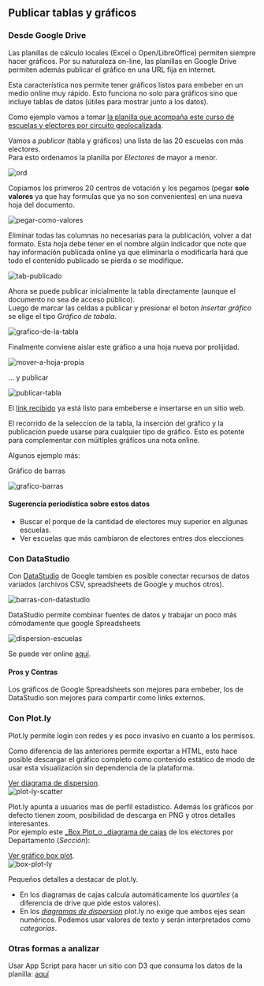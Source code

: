 ## Publicar tablas y gráficos 

### Desde Google Drive

Las planillas de cálculo locales (Excel o Open/LibreOffice) permiten siempre hacer gráficos. Por su naturaleza on-line, las planillas en Google Drive permiten además publicar el gráfico en una URL fija en internet.  

Esta característica nos permite tener gráficos listos para embeber en un medio online muy rápido. Esto funciona no solo para gráficos sino que incluye tablas de datos (útiles para mostrar junto a los datos).  

Como ejemplo vamos a tomar [la planilla que acompaña este curso de escuelas y electores por circuito geolocalizada](../recursos/escuelas-elecciones-2015-cordoba-FINAL-CON-GEO.csv).   

Vamos a _publicar_ (tabla y gráficos) una lista de las 20 escuelas con más electores.  
Para esto ordenamos la planilla por _Electores_ de mayor a menor.  

![ord](../img/ordenando.png)

Copiamos los primeros 20 centros de votación y los pegamos (pegar **solo valores** ya que hay formulas que ya no son convenientes) en una nueva hoja del documento.  

![pegar-como-valores](../img/pegar-como-valores.png)

Eliminar todas las columnas no necesarias para la publicación, volver a dat formato.
Esta hoja debe tener en el nombre algún indicador que note que hay información publicada online ya que eliminarla o modificarla hará que todo el contenido publicado se pierda o se modifique.  

![tab-publicado](../img/tab-publicado.png)

Ahora se puede publicar inicialmente la tabla directamente (aunque el documento no sea de acceso público).  
Luego de marcar las celdas a publicar y presionar el boton _Insertar gráfico_ se elige el tipo _Gráfico de tabala_.  

![grafico-de-la-tabla](../img/grafico-de-la-tabla.png)

Finalmente conviene aislar este gráfico a una hoja nueva por prolijidad.  

![mover-a-hoja-propia](../img/mover-a-hoja-propia.png)

 ... y publicar  

 ![publicar-tabla](../img/publicar-tabla.png)

El [link recibido](https://docs.google.com/spreadsheets/d/1CMHGvGB59HitcdHfdK_Uj6lU2G3_muC44L_pKoHNqOc/pubchart?oid=988967550&format=interactive) ya está listo para embeberse e insertarse en un sitio web.  

El recorrido de la seleccion de la tabla, la inserción del gráfico y la publicación puede usarse para cualquier tipo de gráfico. Esto es potente para complementar con múltiples gráficos una nota online.  

Algunos ejemplo más: 

Gráfico de barras

![grafico-barras](../img/grafico-barras.png)

#### Sugerencia periodística sobre estos datos
 - Buscar el porque de la cantidad de electores muy superior en algunas escuelas.
 - Ver escuelas que más cambiaron de electores entres dos elecciones

### Con DataStudio

Con [DataStudio](https://datastudio.google.com) de Google tambien es posible conectar recursos de datos variados (archivos CSV, spreadsheets de Google y muchos otros).  

![barras-con-datastudio](../img/barras-con-datastudio.png)

DataStudio permite combinar fuentes de datos y trabajar un poco más cómodamente que google Spreadsheets

![dispersion-escuelas](../img/dispersion-escuelas.png)

Se puede ver online [aquí](https://datastudio.google.com/reporting/0B9saNutQ5ZYhZlpvYXQ2X1JIMVk/page/X7qG).  
#### Pros y Contras
Los gráficos de Google Spreadsheets son mejores para embeber, los de DataStudio son mejores para compartir como links externos.  

### Con Plot.ly

Plot.ly permite login con redes y es poco invasivo en cuanto a los permisos.  

Como diferencia de las anteriores permite exportar a HTML, esto hace posible descargar el gráfico completo como contenido estático de modo de usar esta visualización sin dependencia de la plataforma.

[Ver diagrama de dispersion](export-plot-ly/escuelas-por-departamento.html).  
![plot-ly-scatter](../img/ploy-ly-scatter.png)

Plot.ly apunta a usuarios mas de perfíl estadístico. Además los gráficos por defecto tienen zoom, posibilidad de descarga en PNG y otros detalles interesantes.  
Por ejemplo este [_Box Plot_o _diagrama de cajas](https://es.wikipedia.org/wiki/Diagrama_de_caja) de los electores por Departamento (_Sección_):  

[Ver gráfico box plot](export-plot-ly/box-plot-electores-por-departamento.html).  
![box-plot-ly](../img/box-plot-ly.png)

Pequeños detalles a destacar de plot.ly. 
 - En los diagramas de cajas calcula automáticamente los _quartiles_ (a diferencia de drive que pide estos valores).  
 - En los [_diagramas de dispersion_](https://es.wikipedia.org/wiki/Diagrama_de_dispersi%C3%B3n) plot.ly no exige que ambos ejes sean numéricos. Podemos usar valores de texto y serán interpretados como _categorías_. 

### Otras formas a analizar

Usar App Script para hacer un sitio con D3 que consuma los datos de la planilla: [aquí](http://www.benlcollins.com/spreadsheets/d3-google-sheets/)

